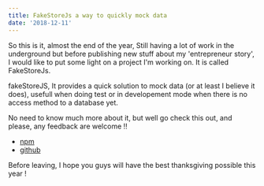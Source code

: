 ```yaml
---
title: FakeStoreJs a way to quickly mock data
date: '2018-12-11'
---
```


So this is it, almost the end of the year, Still having a lot of work in the underground but before publishing new stuff about my 'entrepreneur story', I would like to put some light on a project I'm working on. It is called FakeStoreJs.

fakeStoreJS, It provides a quick solution to mock data (or at least I believe it does), usefull when doing test or in developement mode when there is no access method to a database yet.

No need to know much more about it, but well go check this out, and please, any feedback are welcome !!

- [npm](https://www.npmjs.com/package/fakestorejs)
- [github](https://github.com/FabienGreard/fakeStoreJs)

Before leaving, I hope you guys will have the best thanksgiving possible this year !
